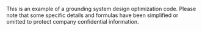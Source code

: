 This is an example of a grounding system design optimization code. Please note that some specific details and formulas have been simplified or omitted to protect company confidential information.
